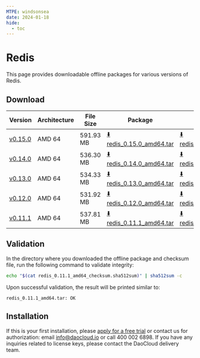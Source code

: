 ```yaml
---
MTPE: windsonsea
date: 2024-01-18
hide:
  - toc
---
```


# Redis

This page provides downloadable offline packages for various versions of Redis.

## Download

| Version | Architecture | File Size | Package   | Checksum File | Updated Date |
| ------ | ------------ | --------- | ---------- | ------------ | ------------ |
| [v0.15.0](../../../middleware/redis/release-notes.md) | AMD 64 | 591.93 MB | [:arrow_down: redis_0.15.0_amd64.tar](https://qiniu-download-public.daocloud.io/DaoCloud_Enterprise/mcamel-redis_0.15.0_amd64.tar) | [:arrow_down: redis_0.15.0_amd64_checksum.sha512sum](https://qiniu-download-public.daocloud.io/DaoCloud_Enterprise/mcamel-redis_0.15.0_amd64_checksum.sha512sum) | 2024-02-01 |
| [v0.14.0](../../../middleware/redis/release-notes.md) | AMD 64 | 536.30 MB | [:arrow_down: redis_0.14.0_amd64.tar](https://qiniu-download-public.daocloud.io/DaoCloud_Enterprise/mcamel-redis_0.14.0_amd64.tar) | [:arrow_down: redis_0.14.0_amd64_checksum.sha512sum](https://qiniu-download-public.daocloud.io/DaoCloud_Enterprise/mcamel-redis_0.14.0_amd64_checksum.sha512sum) | 2024-01-04 |
| [v0.13.0](../../../middleware/redis/release-notes.md) | AMD 64 | 534.33 MB | [:arrow_down: redis_0.13.0_amd64.tar](https://qiniu-download-public.daocloud.io/DaoCloud_Enterprise/mcamel-redis_0.13.0_amd64.tar) | [:arrow_down: redis_0.13.0_amd64_checksum.sha512sum](https://qiniu-download-public.daocloud.io/DaoCloud_Enterprise/mcamel-redis_0.13.0_amd64_checksum.sha512sum) | 2023-12-10 |
| [v0.12.0](../../../middleware/redis/release-notes.md) | AMD 64 | 531.92 MB | [:arrow_down: redis_0.12.0_amd64.tar](https://qiniu-download-public.daocloud.io/DaoCloud_Enterprise/mcamel-redis_0.12.0_amd64.tar) | [:arrow_down: redis_0.12.0_amd64_checksum.sha512sum](https://qiniu-download-public.daocloud.io/DaoCloud_Enterprise/mcamel-redis_0.12.0_amd64_checksum.sha512sum) | 2023-11-08 |
| [v0.11.1](../../../middleware/redis/release-notes.md) | AMD 64 | 537.81 MB | [:arrow_down: redis_0.11.1_amd64.tar](https://qiniu-download-public.daocloud.io/DaoCloud_Enterprise/mcamel-redis_0.11.1_amd64.tar) | [:arrow_down: redis_0.11.1_amd64_checksum.sha512sum](https://qiniu-download-public.daocloud.io/DaoCloud_Enterprise/mcamel-redis_0.11.1_amd64_checksum.sha512sum) | 2023-10-20 |

## Validation

In the directory where you downloaded the offline package and checksum file, run the following command to validate integrity:

```sh
echo "$(cat redis_0.11.1_amd64_checksum.sha512sum)" | sha512sum -c
```

Upon successful validation, the result will be printed similar to:

```none
redis_0.11.1_amd64.tar: OK
```

## Installation

If this is your first installation, please [apply for a free trial](../../../dce/license0.md) or contact us for authorization: email info@daocloud.io or call 400 002 6898.
If you have any inquiries related to license keys, please contact the DaoCloud delivery team.
